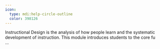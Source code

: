 ```yaml
---
icon:
  type: mdi:help-circle-outline
  color: 398126
---
```


Instructional Design is the analysis of how people learn and the systematic development of instruction. This module introduces students to the core fu ... 
